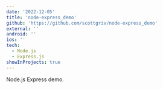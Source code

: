 ```yaml
---
date: '2022-12-05'
title: 'node-express_demo'
github: 'https://github.com/scottgriv/node-express_demo'
external: ''
android: ''
ios: ''
tech:
  - Node.js
  - Express.js
showInProjects: true
---
```


Node.js Express demo.
